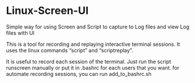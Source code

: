 # Linux-Screen-UI
Simple way for using Screen and Script to capture to Log files and view Log files with UI 

This is a tool for recording and replaying interactive terminal sessions. It uses the linux commands “script” and “scriptreplay”.

It is useful to record each session of the terminal. Just run the script runscreen manually or put it in .bashrc for each users that you want.
for automate recording sessions, you can run add_to_bashrc.sh 
